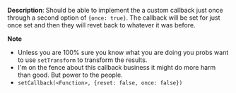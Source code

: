 __Description__: Should be able to implement the a custom callback just once through a second option of `{once: true}`. The callback will be set for just once set and then they will revet back to whatever it was before.

__Note__

+ Unless you are 100% sure you know what you are doing you probs want to use `setTransform` to transform the results.
+ I'm on the fence about this callback business it might do more harm than good. But power to the people.
+ `setCallback(<Function>, {reset: false, once: false})`
